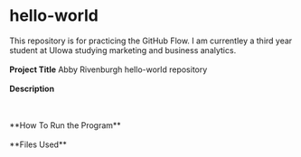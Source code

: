 # hello-world
This repository is for practicing the GitHub Flow.
I am currentley a third year student at UIowa studying marketing and business analytics.
<br>
<br>
**Project Title**
Abby Rivenburgh hello-world repository
<br>
<br>
**Description**

<br>
<br>
**How To Run the Program**
<br>
<br>
**Files Used**
